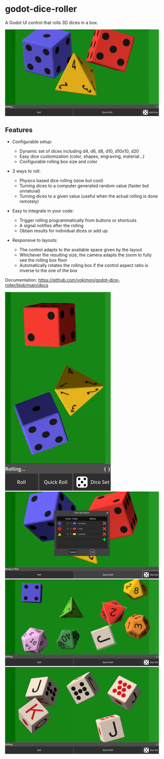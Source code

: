# godot-dice-roller

A Godot UI control that rolls 3D dices in a box.

![Screenshot Landscape](screenshots/example-landscape.png)

## Features

* Configurable setup:
    - Dynamic set of dices including d4, d6, d8, d10, d10x10, d20
    - Easy dice customization (color, shapes, engraving, material...)
    - Configurable rolling box size and color

* 3 ways to roll:
    - Physics based dice rolling (slow but cool)
    - Turning dices to a computer generated random value (faster but unnatural)
    - Turning dices to a given value (useful when the actual rolling is done remotely)

* Easy to integrate in your code:
    - Trigger rolling programmatically from buttons or shortcuts
    - A signal notifies after the rolling
    - Obtain results for individual dices or add up.

* Responsive to layouts:
    - The control adapts to the available space given by the layout
    - Whichever the resulting size, the camera adapts the zoom to fully see the rolling box floor
    - Automatically rotates the rolling box if the control aspect ratio is inverse to the one of the box


Documentation: https://github.com/vokimon/godot-dice-roller/blob/main/docs


![Screenshot Portrait](screenshots/example-portrait.png)
![Screenshot Dice set editor](screenshots/example-editor.png)
![Screenshot Dice set editor](screenshots/example-allshapes.png)
![Screenshot Dice set editor](screenshots/example-poker.png)


